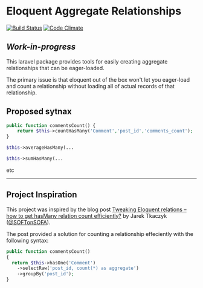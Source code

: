 # Eloquent Aggregate Relationships

[![Build Status](https://travis-ci.org/andyfleming/eloquent-aggregate-relationships.svg?branch=master)](https://travis-ci.org/andyfleming/eloquent-aggregate-relationships) [![Code Climate](https://codeclimate.com/github/andyfleming/eloquent-aggregate-relationships/badges/gpa.svg)](https://codeclimate.com/github/andyfleming/eloquent-aggregate-relationships)

## *Work-in-progress*

This laravel package provides tools for easily creating aggregate relationships that can be eager-loaded.

The primary issue is that eloquent out of the box won't let you eager-load and count a relationship without loading all of actual records of that relationship.

## Proposed sytnax

```php
public function commentsCount() {
    return $this->countHasMany('Comment','post_id','comments_count');
}
```

```php
$this->averageHasMany(...
```

```php
$this->sumHasMany(...
```

etc

---

## Project Inspiration

This project was inspired by the blog post [Tweaking Eloquent relations – how to get hasMany relation count efficiently?](http://softonsofa.com/tweaking-eloquent-relations-how-to-get-hasmany-relation-count-efficiently/) by Jarek Tkaczyk ([@SOFTonSOFA](https://twitter.com/SOFTonSOFA)).

The post provided a solution for counting a relationship effeciently with the following syntax:

```php
public function commentsCount()
{
  return $this->hasOne('Comment')
    ->selectRaw('post_id, count(*) as aggregate')
    ->groupBy('post_id');
}
```

